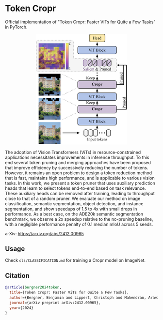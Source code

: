 # Token Cropr

Official implementation of "Token Cropr: Faster ViTs for Quite a Few Tasks" in PyTorch.
<br>

<p align="center">
<img src="images/cropr_overview.png" style="width: 300px;" />
</p>

The adoption of Vision Transformers (ViTs) in resource-constrained applications necessitates improvements in inference throughput. To this end several token pruning and merging approaches have been proposed that improve efficiency by successively reducing the number of tokens. However, it remains an open problem to design a token reduction method that is fast, maintains high performance, and is applicable to various vision tasks. In this work, we present a token pruner that uses auxiliary prediction heads that learn to select tokens end-to-end based on task relevance. These auxiliary heads can be removed after training, leading to throughput close to that of a random pruner. We evaluate our method on image classification, semantic segmentation, object detection, and instance segmentation, and show speedups of 1.5 to 4x with small drops in performance. As a best case, on the ADE20k semantic segmentation benchmark, we observe a 2x speedup relative to the no-pruning baseline, with a negligible performance penalty of 0.1 median mIoU across 5 seeds.
<br>

arXiv: https://arxiv.org/abs/2412.00965

## Usage

Check ```cls/CLASSIFICATION.md``` for training a Cropr model on ImageNet.

## Citation

```bibtex
@article{bergner2024token,
  title={Token Cropr: Faster ViTs for Quite a Few Tasks},
  author={Bergner, Benjamin and Lippert, Christoph and Mahendran, Aravindh},
  journal={arXiv preprint arXiv:2412.00965},
  year={2024}
}
```
